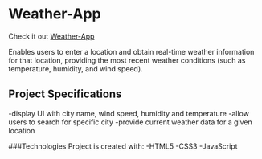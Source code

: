 # Weather-App
Check it out 
[Weather-App](https://akankshachanana1.github.io/Weather-App/)

 Enables users to enter a location and obtain real-time weather information for that location, providing the
most recent weather conditions (such as temperature, humidity, and wind speed).

## Project Specifications
-display UI with city name, wind speed, humidity and temperature 
-allow users to search for specific city
-provide current weather data for a given location

###Technologies
Project is created with:
-HTML5
-CSS3
-JavaScript

